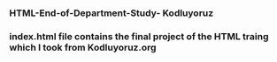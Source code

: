 ### HTML-End-of-Department-Study- Kodluyoruz 
### index.html file contains the final project of the HTML traing which I took from Kodluyoruz.org
